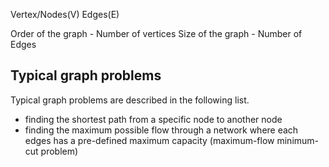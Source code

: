 Vertex/Nodes(V)
Edges(E)

Order of the graph - Number of vertices
Size of the graph - Number of Edges

## Typical graph problems

Typical graph problems are described in the following list.

* finding the shortest path from a specific node to another node
* finding the maximum possible flow through a network where each edges has a pre-defined maximum capacity (maximum-flow minimum-cut problem)



